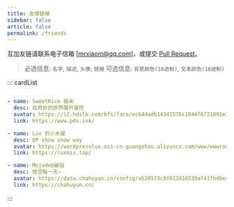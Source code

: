 ```yaml
---
title: 友情链接
sidebar: false
article: false
permalink: /friends
---
```


互加友链请联系电子信箱 [mrxiaom@qq.com]，或提交 [Pull Request](https://github.com/MrXiaoM/blog/edit/main/docs/friends.md)。
> 必选信息: `名字`, `描述`, `头像`, `链接`
> 可选信息: `背景颜色(16进制)`, `文本颜色(16进制)`

::: cardList
```yaml

- name: SweetRice 甜米
  desc: 在奇妙的世界展开冒险
  avatar: https://i2.hdslb.com/bfs/face/ec64dadb14341576c1844f6721891e3de43875eb.jpg@240w_240h.webp
  link: https://www.pds.ink/

- name: Lux 的小木屋
  desc: OP show show way
  avatar: https://wordpresslux.oss-cn-guangzhou.aliyuncs.com/www/wwwroot/web/wp-content/uploads/2024/08/cropped-51485740.png!shuiying
  link: https://luxmix.top/

- name: Mojade@破站
  desc: 放空每一天~
  avatar: https://data.chahuyun.cn/config/a520573c8f012816539af41fbd8ecc65.jpg
  link: https://chahuyun.cn/

```
:::
